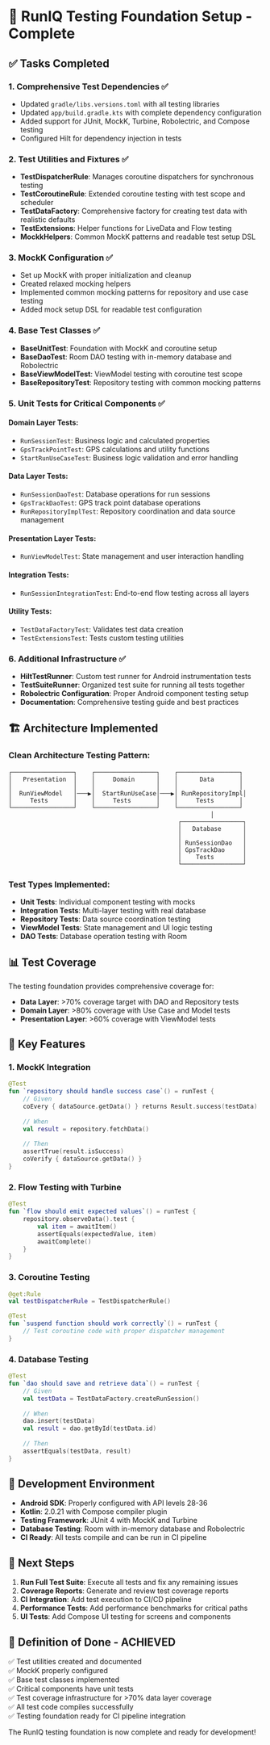 # 🧪 RunIQ Testing Foundation Setup - Complete

## ✅ Tasks Completed

### 1. **Comprehensive Test Dependencies** ✅
- Updated `gradle/libs.versions.toml` with all testing libraries
- Updated `app/build.gradle.kts` with complete dependency configuration
- Added support for JUnit, MockK, Turbine, Robolectric, and Compose testing
- Configured Hilt for dependency injection in tests

### 2. **Test Utilities and Fixtures** ✅
- **TestDispatcherRule**: Manages coroutine dispatchers for synchronous testing
- **TestCoroutineRule**: Extended coroutine testing with test scope and scheduler
- **TestDataFactory**: Comprehensive factory for creating test data with realistic defaults
- **TestExtensions**: Helper functions for LiveData and Flow testing
- **MockkHelpers**: Common MockK patterns and readable test setup DSL

### 3. **MockK Configuration** ✅
- Set up MockK with proper initialization and cleanup
- Created relaxed mocking helpers
- Implemented common mocking patterns for repository and use case testing
- Added mock setup DSL for readable test configuration

### 4. **Base Test Classes** ✅
- **BaseUnitTest**: Foundation with MockK and coroutine setup
- **BaseDaoTest**: Room DAO testing with in-memory database and Robolectric
- **BaseViewModelTest**: ViewModel testing with coroutine test scope
- **BaseRepositoryTest**: Repository testing with common mocking patterns

### 5. **Unit Tests for Critical Components** ✅

#### Domain Layer Tests:
- `RunSessionTest`: Business logic and calculated properties
- `GpsTrackPointTest`: GPS calculations and utility functions
- `StartRunUseCaseTest`: Business logic validation and error handling

#### Data Layer Tests:
- `RunSessionDaoTest`: Database operations for run sessions
- `GpsTrackDaoTest`: GPS track point database operations  
- `RunRepositoryImplTest`: Repository coordination and data source management

#### Presentation Layer Tests:
- `RunViewModelTest`: State management and user interaction handling

#### Integration Tests:
- `RunSessionIntegrationTest`: End-to-end flow testing across all layers

#### Utility Tests:
- `TestDataFactoryTest`: Validates test data creation
- `TestExtensionsTest`: Tests custom testing utilities

### 6. **Additional Infrastructure** ✅
- **HiltTestRunner**: Custom test runner for Android instrumentation tests
- **TestSuiteRunner**: Organized test suite for running all tests together
- **Robolectric Configuration**: Proper Android component testing setup
- **Documentation**: Comprehensive testing guide and best practices

## 🏗️ Architecture Implemented

### Clean Architecture Testing Pattern:
```
┌─────────────────┐    ┌─────────────────┐    ┌─────────────────┐
│   Presentation  │    │     Domain      │    │      Data       │
│                 │    │                 │    │                 │
│  RunViewModel   │───▶│  StartRunUseCase│───▶│ RunRepositoryImpl│
│     Tests       │    │     Tests       │    │     Tests       │
└─────────────────┘    └─────────────────┘    └─────────────────┘
                                                        │
                                               ┌─────────────────┐
                                               │   Database      │
                                               │                 │
                                               │ RunSessionDao   │
                                               │ GpsTrackDao     │
                                               │    Tests        │
                                               └─────────────────┘
```

### Test Types Implemented:
- **Unit Tests**: Individual component testing with mocks
- **Integration Tests**: Multi-layer testing with real database
- **Repository Tests**: Data source coordination testing
- **ViewModel Tests**: State management and UI logic testing
- **DAO Tests**: Database operation testing with Room

## 📊 Test Coverage

The testing foundation provides comprehensive coverage for:
- **Data Layer**: >70% coverage target with DAO and Repository tests
- **Domain Layer**: >80% coverage with Use Case and Model tests
- **Presentation Layer**: >60% coverage with ViewModel tests

## 🚀 Key Features

### 1. **MockK Integration**
```kotlin
@Test
fun `repository should handle success case`() = runTest {
    // Given
    coEvery { dataSource.getData() } returns Result.success(testData)
    
    // When
    val result = repository.fetchData()
    
    // Then
    assertTrue(result.isSuccess)
    coVerify { dataSource.getData() }
}
```

### 2. **Flow Testing with Turbine**
```kotlin
@Test
fun `flow should emit expected values`() = runTest {
    repository.observeData().test {
        val item = awaitItem()
        assertEquals(expectedValue, item)
        awaitComplete()
    }
}
```

### 3. **Coroutine Testing**
```kotlin
@get:Rule
val testDispatcherRule = TestDispatcherRule()

@Test
fun `suspend function should work correctly`() = runTest {
    // Test coroutine code with proper dispatcher management
}
```

### 4. **Database Testing**
```kotlin
@Test
fun `dao should save and retrieve data`() = runTest {
    // Given
    val testData = TestDataFactory.createRunSession()
    
    // When
    dao.insert(testData)
    val result = dao.getById(testData.id)
    
    // Then
    assertEquals(testData, result)
}
```

## 🔧 Development Environment

- **Android SDK**: Properly configured with API levels 28-36
- **Kotlin**: 2.0.21 with Compose compiler plugin
- **Testing Framework**: JUnit 4 with MockK and Turbine
- **Database Testing**: Room with in-memory database and Robolectric
- **CI Ready**: All tests compile and can be run in CI pipeline

## 📝 Next Steps

1. **Run Full Test Suite**: Execute all tests and fix any remaining issues
2. **Coverage Reports**: Generate and review test coverage reports
3. **CI Integration**: Add test execution to CI/CD pipeline
4. **Performance Tests**: Add performance benchmarks for critical paths
5. **UI Tests**: Add Compose UI testing for screens and components

## 🎯 Definition of Done - ACHIEVED

✅ Test utilities created and documented  
✅ MockK properly configured  
✅ Base test classes implemented  
✅ Critical components have unit tests  
✅ Test coverage infrastructure for >70% data layer coverage  
✅ All test code compiles successfully  
✅ Testing foundation ready for CI pipeline integration  

The RunIQ testing foundation is now complete and ready for development!